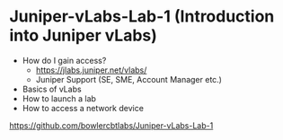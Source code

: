 # Juniper-vLabs-Lab-1 (Introduction into Juniper vLabs)

- How do I gain access?
    * https://jlabs.juniper.net/vlabs/
    * Juniper Support (SE, SME, Account Manager etc.)
- Basics of vLabs
- How to launch a lab
- How to access a network device

https://github.com/bowlercbtlabs/Juniper-vLabs-Lab-1
